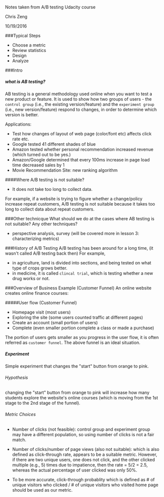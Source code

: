 Notes taken from A/B testing Udacity course

Chris Zeng

10/19/2016

###Typical Steps

* Choose a metric
* Review statistics
* Design
* Analyze

###Intro

##### what is AB testing?
AB testing is a general methodology used online when you want to test a new product or feature. It is used to show how two groups of users - the `control group` (i.e., the existing version/feature) and the `experiment group` (i.e., new version/feature) respond to changes, in order to determine which version is better.

Applications:
* Test how changes of layout of web page (color/font etc) affects click rate etc.
* Google tested 41 different shades of blue
* Amazon tested whether personal recommendation increased revenue (which turned out to be yes.)
* Amazon/Google determined that every 100ms increase in page load time decreased sales by 1
* Movie Recommendation Site: new ranking algorithm


####Where A/B testing is not suitable?
* It does not take too long to collect data.

For example, if a website is trying to figure whether a change/policy increase repeat customers, A/B testing is not suitable because it takes too long to collect data about repeat customers.


###Other technicque
What should we do at the cases where AB testing is not suitable? Any other techniques?

* perspective analysis, survey (will be covered more in lesson 3: characterizing metrics)


###History of A/B Testing
A/B testing has been around for a long time, (it wasn't called A/B testing back then) For example, 
* in agriculture, land is divided into sections, and being tested on what type of crops grows better.
* in medicine, it is called `clincal trial`, which is testing whether a new drug works or not.

###Overview of Business Example (Customer Funnel)
An online website creates online finance courses:

#####User flow (Customer Funnel)
* Homepage visit (most users)
* Exploring the site (some users counted traffic at different pages)
* Create an account (small portion of users)
* Complete (even smaller portion complete a class or made a purchase)

The portion of users gets smaller as you progress in the user flow, it is often referred as `customer funnel`. The above funnel is an ideal situation.

##### Experiment
Simple experiment that changes the "start" button from orange to pink.

###### Hypothesis
changing the "start" button from orange to pink will increase how many students explore the website's online courses (which is moving from the 1st stage to the 2nd stage of the funnel).

###### Metric Choices
* Number of clicks (not feasible): control group and experiment group may have a different population, so using number of clicks is not a fair match.

* Number of clicks/number of page views (also not suitable): which is also defined as click-through rate, appears to be a suitable metric. However, if there are two unique users, one does not click, and the other clicked multiple (e.g., 5) times due to impatience, then the rate = 5/2 = 2.5, whereas the actual percentage of user clicked was only 50%.

* To be more accurate, click-through probablity which is defined as # of unique visitors who clicked / # of unique visitors who visited home page should be used as our metric.
